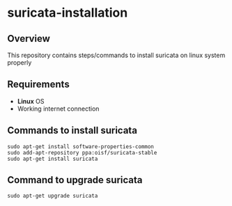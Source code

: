 # suricata-installation
## Overview
This repository contains steps/commands to install suricata on linux system properly
## Requirements
- **Linux** OS
- Working internet connection
## Commands to install suricata
```
sudo apt-get install software-properties-common
sudo add-apt-repository ppa:oisf/suricata-stable
sudo apt-get install suricata
```

## Command to upgrade suricata
```
sudo apt-get upgrade suricata
```

